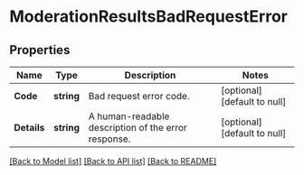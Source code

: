 # ModerationResultsBadRequestError

## Properties
Name | Type | Description | Notes
------------ | ------------- | ------------- | -------------
**Code** | **string** | Bad request error code. | [optional] [default to null]
**Details** | **string** | A human-readable description of the error response. | [optional] [default to null]

[[Back to Model list]](../README.md#documentation-for-models) [[Back to API list]](../README.md#documentation-for-api-endpoints) [[Back to README]](../README.md)

